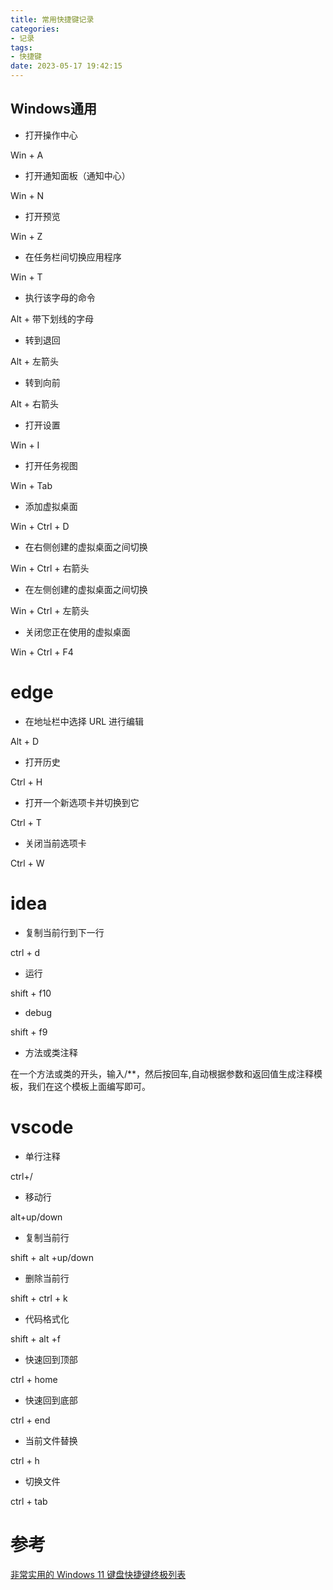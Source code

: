 ```yaml
---
title: 常用快捷键记录
categories:
- 记录
tags:
- 快捷键
date: 2023-05-17 19:42:15
---
```


## Windows通用

- 打开操作中心	

Win + A

- 打开通知面板（通知中心）	

Win + N

- 打开预览

Win + Z

- 在任务栏间切换应用程序

Win + T

- 执行该字母的命令	

Alt + 带下划线的字母

- 转到退回	

Alt + 左箭头

- 转到向前	

Alt + 右箭头

- 打开设置

Win + I

- 打开任务视图	

Win + Tab

- 添加虚拟桌面	

Win + Ctrl + D

- 在右侧创建的虚拟桌面之间切换	

Win + Ctrl + 右箭头

- 在左侧创建的虚拟桌面之间切换	

Win + Ctrl + 左箭头

- 关闭您正在使用的虚拟桌面	

Win + Ctrl + F4

# edge

- 在地址栏中选择 URL 进行编辑	

Alt + D

- 打开历史	

Ctrl + H

- 打开一个新选项卡并切换到它	

Ctrl + T

- 关闭当前选项卡 

Ctrl + W


# idea

- 复制当前行到下一行

ctrl + d

- 运行

shift + f10

- debug

shift + f9

- 方法或类注释

在一个方法或类的开头，输入/**，然后按回车,自动根据参数和返回值生成注释模板，我们在这个模板上面编写即可。


# vscode

- 单行注释 

ctrl+/

- 移动行 

alt+up/down

- 复制当前行 

shift + alt +up/down

- 删除当前行 

shift + ctrl + k

- 代码格式化 

shift + alt +f 

- 快速回到顶部   

ctrl + home

- 快速回到底部   

ctrl + end

- 当前文件替换 

ctrl + h

- 切换文件

ctrl + tab

# 参考

[非常实用的 Windows 11 键盘快捷键终极列表](https://zhuanlan.zhihu.com/p/460274555)
